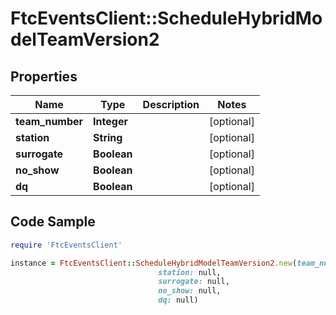# FtcEventsClient::ScheduleHybridModelTeamVersion2

## Properties

Name | Type | Description | Notes
------------ | ------------- | ------------- | -------------
**team_number** | **Integer** |  | [optional] 
**station** | **String** |  | [optional] 
**surrogate** | **Boolean** |  | [optional] 
**no_show** | **Boolean** |  | [optional] 
**dq** | **Boolean** |  | [optional] 

## Code Sample

```ruby
require 'FtcEventsClient'

instance = FtcEventsClient::ScheduleHybridModelTeamVersion2.new(team_number: null,
                                 station: null,
                                 surrogate: null,
                                 no_show: null,
                                 dq: null)
```


